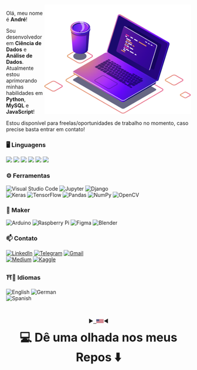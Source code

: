 <img src="https://raw.githubusercontent.com/AndrewLaganaro/AndrewLaganaro/main/images/computer-illustration.png" min-width="400px" max-width="400px" width="400px" align="right" alt="Computador Andrew">
<p align="left">
  Olá, meu nome é <b>André</b>!
  
  Sou desenvolvedor em <b>Ciência de Dados</b> e <b>Análise de Dados</b>. 
  Atualmente estou aprimorando minhas habilidades em <b>Python</b>, <b>MySQL</b> e <b>JavaScript</b>!
  
  Estou disponível para freelas/oportunidades de trabalho no momento, caso precise basta entrar em contato!
</p>

### 🖥 Linguagens

![](https://img.shields.io/badge/Python-informational?style=plastic&logo=Python&logoColor=white&color=blue)
![](https://img.shields.io/badge/R-informational?style=plastic&logo=R&logoColor=white&color=gray)
![](https://img.shields.io/badge/C++-informational?style=plastic&logo=c%2B%2B&logoColor=white&color=0D76A8)
![](https://img.shields.io/badge/JavaScript-informational?style=plastic&logo=JavaScript&logoColor=white&color=yellow)
![](https://img.shields.io/badge/MongoDB-informational?style=plastic&logo=MongoDB&logoColor=white&color=green)
![](https://img.shields.io/badge/MySQL-informational?style=plastic&logo=MySQL&logoColor=white&color=orange)

### ⚙ Ferramentas

  ![Visual Studio Code](https://img.shields.io/badge/VisualStudioCode-0078d7.svg?&style=plastic&logo=visual-studio-code&logoColor=white)
  ![Jupyter](https://img.shields.io/badge/Jupyter-%23F37626.svg?&style=plastic&logo=Jupyter&logoColor=white)
  ![Django](https://img.shields.io/badge/django-%23092E20.svg?&style=plastic&logo=django&logoColor=white)
  <br>
  ![Keras](https://img.shields.io/badge/Keras-%23D00000.svg?&style=plastic&logo=Keras&logoColor=white)
  ![TensorFlow](https://img.shields.io/badge/TensorFlow-%23FF6F00.svg?&style=plastic&logo=TensorFlow&logoColor=white)
  ![Pandas](https://img.shields.io/badge/pandas-%23150458.svg?&style=plastic&logo=pandas&logoColor=white)
  ![NumPy](https://img.shields.io/badge/numpy-%23013243.svg?&style=plastic&logo=numpy&logoColor=white)
  ![OpenCV](https://img.shields.io/badge/opencv-%23white.svg?&style=plastic&logo=opencv&logoColor=white)
  
### 🧪 Maker

![Arduino](https://img.shields.io/badge/-Arduino-00979D?style=plastic&logo=Arduino&logoColor=white)
  ![Raspberry Pi](https://img.shields.io/badge/-RaspberryPi-C51A4A?style=plastic&logo=Raspberry-Pi)
  ![Figma](https://img.shields.io/badge/figma-%23F24E1E.svg?&style=plastic&logo=figma&logoColor=white)
  ![Blender](https://img.shields.io/badge/blender-%23F5792A.svg?&style=plastic&logo=blender&logoColor=white)
  
### 📫 Contato

  [![LinkedIn](https://img.shields.io/badge/LinkedIn-informational?style=plastic&logo=linkedin&logoColor=white&color=0D76A8)](https://www.linkedin.com/in/andrewlaganaro/)
  [![Telegram](https://img.shields.io/badge/Telegram-informational?/?style=flat&logo=telegram&logoColor=white&color=2CA5E0)](https://t.me/AndrewLaganaro)
  [![Gmail](https://img.shields.io/badge/Gmail-informational?/?style=flat&logo=gmail&logoColor=white&color=D14836)](mailto:andrew.laganaro.dev@gmail.com?subject=[GitHub])
  <br>
  [![Medium](https://img.shields.io/badge/Medium-%23000000.svg?&style=plastic&logo=Medium&logoColor=white)](https://medium.com/@AndrewLaganaro)
  [![Kaggle](https://img.shields.io/badge/-Kaggle-blue?style=plastic)](https://www.kaggle.com/andrewlaganaro)
  
### ⛩📘 Idiomas
  ![English](https://img.shields.io/badge/Inglês-Fluente-blue?/?style=flat) ![German](https://img.shields.io/badge/Alemão-Iniciante-orange?/?style=flat)
  <br>
  ![Spanish](https://img.shields.io/badge/Espanhol-Intermediário-red)

  <br>
<p align="center">
  ▶<kbd><a href="https://github.com/AndrewLaganaro" alt="American">
  <img title="American" alt="American" src="../images/usa.png" width="20"></a></kbd>◀
</p>
<p align="center"><font size="+3"><b> 💻 Dê uma olhada nos meus Repos ⬇️ </b></font></p>
